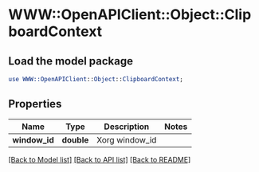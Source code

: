 # WWW::OpenAPIClient::Object::ClipboardContext

## Load the model package
```perl
use WWW::OpenAPIClient::Object::ClipboardContext;
```

## Properties
Name | Type | Description | Notes
------------ | ------------- | ------------- | -------------
**window_id** | **double** | Xorg window_id | 

[[Back to Model list]](../README.md#documentation-for-models) [[Back to API list]](../README.md#documentation-for-api-endpoints) [[Back to README]](../README.md)


